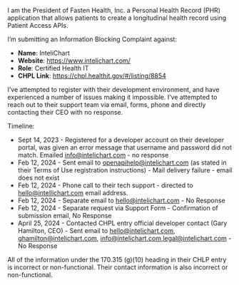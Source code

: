 I am the President of Fasten Health, Inc. a Personal Health Record (PHR) application that allows patients to create a longitudinal health record using Patient Access APIs.

I’m submitting an Information Blocking Complaint against:

- **Name**: InteliChart
- **Website**: https://www.intelichart.com/
- **Role**: Certified Health IT
- **CHPL Link**: https://chpl.healthit.gov/#/listing/8854

I’ve attempted to register with their development environment, and have experienced a number of issues making it impossible. I’ve attempted to reach out to their support team via email, forms, phone and directly contacting their CEO with no response.

Timeline:

- Sept 14, 2023 - Registered for a developer account on their developer portal, was given an error message that username and password did not match. Emailed info@intelichart.com - no response
- Feb 12, 2024 - Sent email to openapihelp@intelichart.com (as stated in their Terms of Use registration instructions) - Mail delivery failure - email does not exist
- Feb 12, 2024 - Phone call to their tech support - directed to hello@intellichart.com email address.
- Feb 12, 2024 - Separate email to hello@intelichart.com - No Response
- Feb 12, 2024 - Separate request via Support Form - Confirmation of submission email, No Response
- April 25, 2024 - Contacted CHPL entry official developer contact (Gary Hamilton, CEO) - Sent email to hello@intelichart.com,
    ghamilton@intelichart.com, info@intelichart.com,legal@intelichart.com - No Response

All of the information under the 170.315 (g)(10) heading in their CHLP entry is incorrect or non-functional. Their contact information is also incorrect or non-functional.
